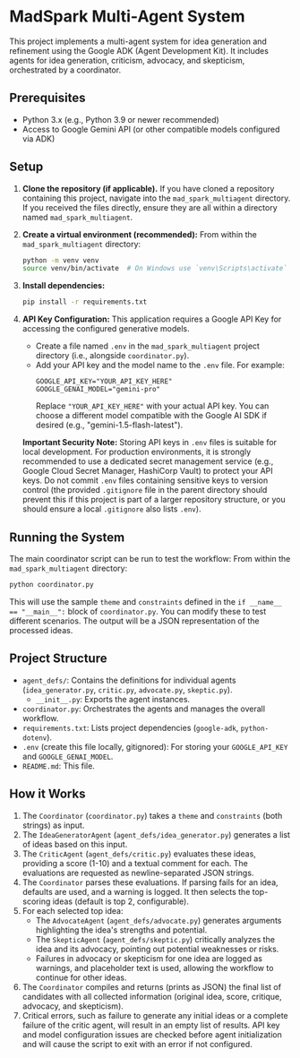 # MadSpark Multi-Agent System

This project implements a multi-agent system for idea generation and refinement using the Google ADK (Agent Development Kit). It includes agents for idea generation, criticism, advocacy, and skepticism, orchestrated by a coordinator.

## Prerequisites

- Python 3.x (e.g., Python 3.9 or newer recommended)
- Access to Google Gemini API (or other compatible models configured via ADK)

## Setup

1.  **Clone the repository (if applicable).**
    If you have cloned a repository containing this project, navigate into the `mad_spark_multiagent` directory. If you received the files directly, ensure they are all within a directory named `mad_spark_multiagent`.

2.  **Create a virtual environment (recommended):**
    From within the `mad_spark_multiagent` directory:
    ```bash
    python -m venv venv
    source venv/bin/activate  # On Windows use `venv\Scripts\activate`
    ```

3.  **Install dependencies:**
    ```bash
    pip install -r requirements.txt
    ```

4.  **API Key Configuration:**
    This application requires a Google API Key for accessing the configured generative models.
    - Create a file named `.env` in the `mad_spark_multiagent` project directory (i.e., alongside `coordinator.py`).
    - Add your API key and the model name to the `.env` file. For example:
      ```env
      GOOGLE_API_KEY="YOUR_API_KEY_HERE"
      GOOGLE_GENAI_MODEL="gemini-pro"
      ```
      Replace `"YOUR_API_KEY_HERE"` with your actual API key. You can choose a different model compatible with the Google AI SDK if desired (e.g., "gemini-1.5-flash-latest").

    **Important Security Note:** Storing API keys in `.env` files is suitable for local development. For production environments, it is strongly recommended to use a dedicated secret management service (e.g., Google Cloud Secret Manager, HashiCorp Vault) to protect your API keys. Do not commit `.env` files containing sensitive keys to version control (the provided `.gitignore` file in the parent directory should prevent this if this project is part of a larger repository structure, or you should ensure a local `.gitignore` also lists `.env`).

## Running the System

The main coordinator script can be run to test the workflow:
From within the `mad_spark_multiagent` directory:
```bash
python coordinator.py
```
This will use the sample `theme` and `constraints` defined in the `if __name__ == "__main__":` block of `coordinator.py`. You can modify these to test different scenarios. The output will be a JSON representation of the processed ideas.

## Project Structure

- `agent_defs/`: Contains the definitions for individual agents (`idea_generator.py`, `critic.py`, `advocate.py`, `skeptic.py`).
  - `__init__.py`: Exports the agent instances.
- `coordinator.py`: Orchestrates the agents and manages the overall workflow.
- `requirements.txt`: Lists project dependencies (`google-adk`, `python-dotenv`).
- `.env` (create this file locally, gitignored): For storing your `GOOGLE_API_KEY` and `GOOGLE_GENAI_MODEL`.
- `README.md`: This file.

## How it Works

1.  The `Coordinator` (`coordinator.py`) takes a `theme` and `constraints` (both strings) as input.
2.  The `IdeaGeneratorAgent` (`agent_defs/idea_generator.py`) generates a list of ideas based on this input.
3.  The `CriticAgent` (`agent_defs/critic.py`) evaluates these ideas, providing a score (1-10) and a textual comment for each. The evaluations are requested as newline-separated JSON strings.
4.  The `Coordinator` parses these evaluations. If parsing fails for an idea, defaults are used, and a warning is logged. It then selects the top-scoring ideas (default is top 2, configurable).
5.  For each selected top idea:
    - The `AdvocateAgent` (`agent_defs/advocate.py`) generates arguments highlighting the idea's strengths and potential.
    - The `SkepticAgent` (`agent_defs/skeptic.py`) critically analyzes the idea and its advocacy, pointing out potential weaknesses or risks.
    - Failures in advocacy or skepticism for one idea are logged as warnings, and placeholder text is used, allowing the workflow to continue for other ideas.
6.  The `Coordinator` compiles and returns (prints as JSON) the final list of candidates with all collected information (original idea, score, critique, advocacy, and skepticism).
7.  Critical errors, such as failure to generate any initial ideas or a complete failure of the critic agent, will result in an empty list of results. API key and model configuration issues are checked before agent initialization and will cause the script to exit with an error if not configured.
